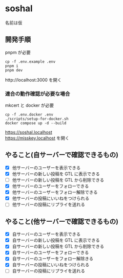 # soshal

名前は仮

## 開発手順

pnpm が必要

```
cp -f .env.example .env
pnpm i
pnpm dev
```

http://localhost:3000 を開く

### 連合の動作確認が必要な場合

mkcert と docker が必要

```
cp -f .env.docker .env
./scripts/setup-for-docker.sh
docker compose up -d --build
```

https://soshal.localhost  
https://misskey.localhost を開く

## やること(自サーバーで確認できるもの)

- [x] 他サーバーのユーザーを表示できる
- [x] 他サーバーの新しい投稿を GTL に表示できる
- [ ] 他サーバーの新しい投稿を GTL から削除できる
- [x] 他サーバーのユーザーをフォローできる
- [x] 他サーバーのユーザーをフォロー解除できる
- [x] 他サーバーの投稿にいいねをつけられる
- [ ] 他サーバーの投稿にリプライを送れる

## やること(他サーバーで確認できるもの)

- [x] 自サーバーのユーザーを表示できる
- [x] 自サーバーの新しい投稿を GTL に表示できる
- [x] 自サーバーの新しい投稿を GTL から削除できる
- [x] 自サーバーのユーザーをフォローできる
- [x] 自サーバーのユーザーをフォロー解除きる
- [x] 自サーバーの投稿にいいねをつけられる
- [ ] 自サーバーの投稿にリプライを送れる
